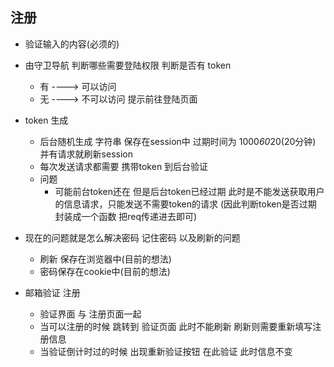 ## 注册
- 验证输入的内容(必须的)
- 由守卫导航 判断哪些需要登陆权限 判断是否有 token
    + 有 ----> 可以访问
    + 无 ----> 不可以访问 提示前往登陆页面

- token 生成
    + 后台随机生成 字符串 保存在session中 过期时间为 1000*60*20(20分钟) 并有请求就刷新session
    + 每次发送请求都需要 携带token 到后台验证
    + 问题
        * 可能前台token还在 但是后台token已经过期 此时是不能发送获取用户的信息请求，只能发送不需要token的请求 (因此判断token是否过期 封装成一个函数 把req传递进去即可)
        
- 现在的问题就是怎么解决密码 记住密码 以及刷新的问题
    + 刷新 保存在浏览器中(目前的想法)
    + 密码保存在cookie中(目前的想法)

- 邮箱验证 注册
    + 验证界面 与 注册页面一起
    + 当可以注册的时候 跳转到 验证页面 此时不能刷新 刷新则需要重新填写注册信息
    + 当验证倒计时过的时候 出现重新验证按钮 在此验证 此时信息不变